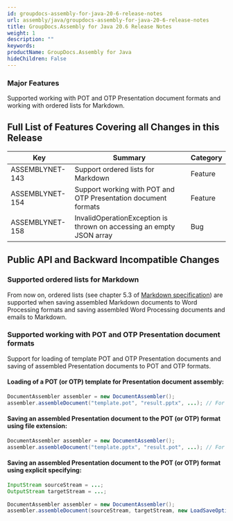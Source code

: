 ```yaml
---
id: groupdocs-assembly-for-java-20-6-release-notes
url: assembly/java/groupdocs-assembly-for-java-20-6-release-notes
title: GroupDocs.Assembly for Java 20.6 Release Notes
weight: 1
description: ""
keywords: 
productName: GroupDocs.Assembly for Java
hideChildren: False
---
```

### Major Features

Supported working with POT and OTP Presentation document formats and working with ordered lists for Markdown.

## Full List of Features Covering all Changes in this Release

| Key | Summary | Category |
| --- | --- | --- |
| ASSEMBLYNET-143 | Support ordered lists for Markdown | Feature |
| ASSEMBLYNET-154 | Support working with POT and OTP Presentation document formats | Feature |
| ASSEMBLYNET-158 | InvalidOperationException is thrown on accessing an empty JSON array | Bug |

## Public API and Backward Incompatible Changes 

### Supported ordered lists for Markdown

From now on, ordered lists (see chapter 5.3 of [Markdown specification](https://spec.commonmark.org/0.28/)) are supported when saving assembled Markdown documents to Word Processing formats and saving assembled Word Processing documents and emails to Markdown.

### Supported working with POT and OTP Presentation document formats

Support for loading of template POT and OTP Presentation documents and saving of assembled Presentation documents to POT and OTP formats.

#### Loading of a POT (or OTP) template for Presentation document assembly:

```java
DocumentAssembler assembler = new DocumentAssembler();
assembler.assembleDocument("template.pot", "result.pptx", ...); // For OTP, it might be "template.otp".
```

#### Saving an assembled Presentation document to the POT (or OTP) format using file extension:

```java
DocumentAssembler assembler = new DocumentAssembler();
assembler.assembleDocument("template.pptx", "result.pot", ...); // For OTP, it might be "result.otp".
```

#### Saving an assembled Presentation document to the POT (or OTP) format using explicit specifying:

```java
InputStream sourceStream = ...;
OutputStream targetStream = ...;
 
DocumentAssembler assembler = new DocumentAssembler();
assembler.assembleDocument(sourceStream, targetStream, new LoadSaveOptions(FileFormat.POT), ...); // For OTP, FileFormat.OTP should be used.
```

